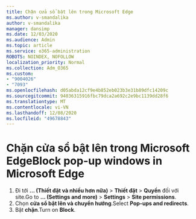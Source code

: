 ```yaml
---
title: Chặn cửa sổ bật lên trong Microsoft Edge
ms.author: v-smandalika
author: v-smandalika
manager: dansimp
ms.date: 12/03/2020
ms.audience: Admin
ms.topic: article
ms.service: o365-administration
ROBOTS: NOINDEX, NOFOLLOW
localization_priority: Normal
ms.collection: Adm_O365
ms.custom:
- "9004026"
- "7093"
ms.openlocfilehash: d05abda12cf9e4b852eb023b3e31b89dfc14209c
ms.sourcegitcommit: 94036315916fbc79dca2a692c2e9bc1139dd28f6
ms.translationtype: MT
ms.contentlocale: vi-VN
ms.lasthandoff: 12/08/2020
ms.locfileid: "49678843"
---
```

# <a name="block-pop-up-windows-in-microsoft-edge"></a><span data-ttu-id="dee08-102">Chặn cửa sổ bật lên trong Microsoft Edge</span><span class="sxs-lookup"><span data-stu-id="dee08-102">Block pop-up windows in Microsoft Edge</span></span>

1. <span data-ttu-id="dee08-103">Đi tới **... (Thiết đặt và nhiều hơn nữa)**  >  **Thiết đặt**  >  **Quyền** đối với site.</span><span class="sxs-lookup"><span data-stu-id="dee08-103">Go to **... (Settings and more)** > **Settings** > **Site permissions**.</span></span>
2. <span data-ttu-id="dee08-104">Chọn **cửa sổ bật lên và chuyển hướng**.</span><span class="sxs-lookup"><span data-stu-id="dee08-104">Select **Pop-ups and redirects**.</span></span>
3. <span data-ttu-id="dee08-105">Bật **chặn**.</span><span class="sxs-lookup"><span data-stu-id="dee08-105">Turn on **Block**.</span></span>
